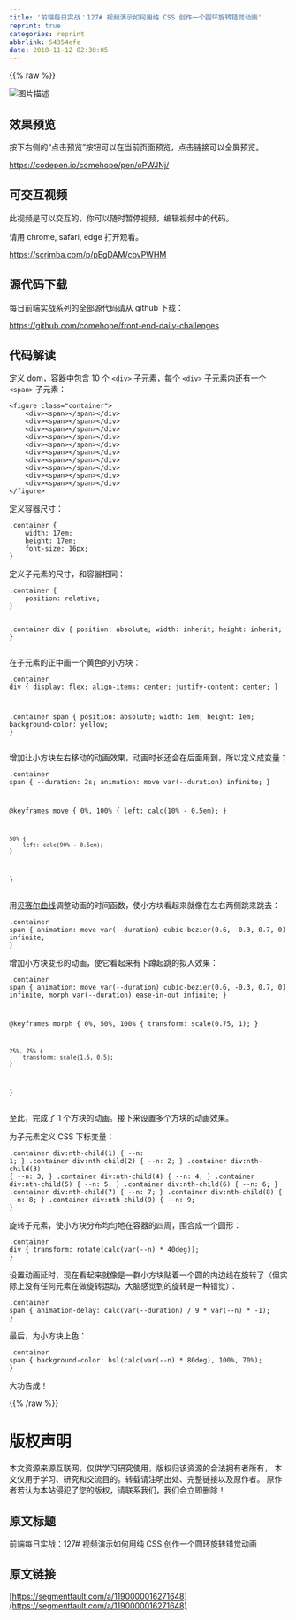 ```yaml
---
title: '前端每日实战：127# 视频演示如何用纯 CSS 创作一个圆环旋转错觉动画'
reprint: true
categories: reprint
abbrlink: 54354efe
date: 2018-11-12 02:30:05
---
```


{{% raw %}}
<p><span class="img-wrap"><img data-src="/img/bVbgq95?w=400&amp;h=302" src="https://static.alili.tech/img/bVbgq95?w=400&amp;h=302" alt="&#x56FE;&#x7247;&#x63CF;&#x8FF0;" title="&#x56FE;&#x7247;&#x63CF;&#x8FF0;"></span></p><h2>&#x6548;&#x679C;&#x9884;&#x89C8;</h2><p>&#x6309;&#x4E0B;&#x53F3;&#x4FA7;&#x7684;&#x201C;&#x70B9;&#x51FB;&#x9884;&#x89C8;&#x201D;&#x6309;&#x94AE;&#x53EF;&#x4EE5;&#x5728;&#x5F53;&#x524D;&#x9875;&#x9762;&#x9884;&#x89C8;&#xFF0C;&#x70B9;&#x51FB;&#x94FE;&#x63A5;&#x53EF;&#x4EE5;&#x5168;&#x5C4F;&#x9884;&#x89C8;&#x3002;</p><p><a href="https://codepen.io/comehope/pen/oPWJNj/" rel="nofollow noreferrer">https://codepen.io/comehope/pen/oPWJNj/</a></p><h2>&#x53EF;&#x4EA4;&#x4E92;&#x89C6;&#x9891;</h2><p>&#x6B64;&#x89C6;&#x9891;&#x662F;&#x53EF;&#x4EE5;&#x4EA4;&#x4E92;&#x7684;&#xFF0C;&#x4F60;&#x53EF;&#x4EE5;&#x968F;&#x65F6;&#x6682;&#x505C;&#x89C6;&#x9891;&#xFF0C;&#x7F16;&#x8F91;&#x89C6;&#x9891;&#x4E2D;&#x7684;&#x4EE3;&#x7801;&#x3002;</p><p>&#x8BF7;&#x7528; chrome, safari, edge &#x6253;&#x5F00;&#x89C2;&#x770B;&#x3002;</p><p><a href="https://scrimba.com/p/pEgDAM/cbvPWHM" rel="nofollow noreferrer">https://scrimba.com/p/pEgDAM/cbvPWHM</a></p><h2>&#x6E90;&#x4EE3;&#x7801;&#x4E0B;&#x8F7D;</h2><p>&#x6BCF;&#x65E5;&#x524D;&#x7AEF;&#x5B9E;&#x6218;&#x7CFB;&#x5217;&#x7684;&#x5168;&#x90E8;&#x6E90;&#x4EE3;&#x7801;&#x8BF7;&#x4ECE; github &#x4E0B;&#x8F7D;&#xFF1A;</p><p><a href="https://github.com/comehope/front-end-daily-challenges" rel="nofollow noreferrer">https://github.com/comehope/front-end-daily-challenges</a></p><h2>&#x4EE3;&#x7801;&#x89E3;&#x8BFB;</h2><p>&#x5B9A;&#x4E49; dom&#xFF0C;&#x5BB9;&#x5668;&#x4E2D;&#x5305;&#x542B; 10 &#x4E2A; <code>&lt;div&gt;</code> &#x5B50;&#x5143;&#x7D20;&#xFF0C;&#x6BCF;&#x4E2A; <code>&lt;div&gt;</code> &#x5B50;&#x5143;&#x7D20;&#x5185;&#x8FD8;&#x6709;&#x4E00;&#x4E2A; <code>&lt;span&gt;</code> &#x5B50;&#x5143;&#x7D20;&#xFF1A;</p><pre><code class="html">&lt;figure class=&quot;container&quot;&gt;
    &lt;div&gt;&lt;span&gt;&lt;/span&gt;&lt;/div&gt;
    &lt;div&gt;&lt;span&gt;&lt;/span&gt;&lt;/div&gt;
    &lt;div&gt;&lt;span&gt;&lt;/span&gt;&lt;/div&gt;
    &lt;div&gt;&lt;span&gt;&lt;/span&gt;&lt;/div&gt;
    &lt;div&gt;&lt;span&gt;&lt;/span&gt;&lt;/div&gt;
    &lt;div&gt;&lt;span&gt;&lt;/span&gt;&lt;/div&gt;
    &lt;div&gt;&lt;span&gt;&lt;/span&gt;&lt;/div&gt;
    &lt;div&gt;&lt;span&gt;&lt;/span&gt;&lt;/div&gt;
    &lt;div&gt;&lt;span&gt;&lt;/span&gt;&lt;/div&gt;
    &lt;div&gt;&lt;span&gt;&lt;/span&gt;&lt;/div&gt;
&lt;/figure&gt;</code></pre><p>&#x5B9A;&#x4E49;&#x5BB9;&#x5668;&#x5C3A;&#x5BF8;&#xFF1A;</p><pre><code class="css">.container {
    width: 17em;
    height: 17em;
    font-size: 16px;
}</code></pre><p>&#x5B9A;&#x4E49;&#x5B50;&#x5143;&#x7D20;&#x7684;&#x5C3A;&#x5BF8;&#xFF0C;&#x548C;&#x5BB9;&#x5668;&#x76F8;&#x540C;&#xFF1A;</p><pre><code class="css">.container {
    position: relative;
}

.container div {
    position: absolute;
    width: inherit;
    height: inherit;
}</code></pre><p>&#x5728;&#x5B50;&#x5143;&#x7D20;&#x7684;&#x6B63;&#x4E2D;&#x753B;&#x4E00;&#x4E2A;&#x9EC4;&#x8272;&#x7684;&#x5C0F;&#x65B9;&#x5757;&#xFF1A;</p><pre><code class="css">.container div {
    display: flex;
    align-items: center;
    justify-content: center;
}

.container span {
    position: absolute;
    width: 1em;
    height: 1em;
    background-color: yellow;
}</code></pre><p>&#x589E;&#x52A0;&#x8BA9;&#x5C0F;&#x65B9;&#x5757;&#x5DE6;&#x53F3;&#x79FB;&#x52A8;&#x7684;&#x52A8;&#x753B;&#x6548;&#x679C;&#xFF0C;&#x52A8;&#x753B;&#x65F6;&#x957F;&#x8FD8;&#x4F1A;&#x5728;&#x540E;&#x9762;&#x7528;&#x5230;&#xFF0C;&#x6240;&#x4EE5;&#x5B9A;&#x4E49;&#x6210;&#x53D8;&#x91CF;&#xFF1A;</p><pre><code class="css">.container span {
    --duration: 2s;
    animation: move var(--duration) infinite;
}

@keyframes move {
    0%, 100% {
        left: calc(10% - 0.5em);
    }

    50% {
        left: calc(90% - 0.5em);
    }
}</code></pre><p>&#x7528;<a href="http://cubic-bezier.com/#.6,-0.3,.7,0" rel="nofollow noreferrer">&#x8D1D;&#x8D5B;&#x5C14;&#x66F2;&#x7EBF;</a>&#x8C03;&#x6574;&#x52A8;&#x753B;&#x7684;&#x65F6;&#x95F4;&#x51FD;&#x6570;&#xFF0C;&#x4F7F;&#x5C0F;&#x65B9;&#x5757;&#x770B;&#x8D77;&#x6765;&#x5C31;&#x50CF;&#x5728;&#x5DE6;&#x53F3;&#x4E24;&#x4FA7;&#x8DF3;&#x6765;&#x8DF3;&#x53BB;&#xFF1A;</p><pre><code class="css">.container span {
    animation: move var(--duration) cubic-bezier(0.6, -0.3, 0.7, 0) infinite;
}</code></pre><p>&#x589E;&#x52A0;&#x5C0F;&#x65B9;&#x5757;&#x53D8;&#x5F62;&#x7684;&#x52A8;&#x753B;&#xFF0C;&#x4F7F;&#x5B83;&#x770B;&#x8D77;&#x6765;&#x6709;&#x4E0B;&#x8E72;&#x8D77;&#x8DF3;&#x7684;&#x62DF;&#x4EBA;&#x6548;&#x679C;&#xFF1A;</p><pre><code class="css">.container span {
    animation: 
        move var(--duration) cubic-bezier(0.6, -0.3, 0.7, 0) infinite,
        morph var(--duration) ease-in-out infinite;
}

@keyframes morph {
    0%, 50%, 100% {
        transform: scale(0.75, 1);
    }

    25%, 75% {
        transform: scale(1.5, 0.5);
    }
}</code></pre><p>&#x81F3;&#x6B64;&#xFF0C;&#x5B8C;&#x6210;&#x4E86; 1 &#x4E2A;&#x65B9;&#x5757;&#x7684;&#x52A8;&#x753B;&#x3002;&#x63A5;&#x4E0B;&#x6765;&#x8BBE;&#x7F6E;&#x591A;&#x4E2A;&#x65B9;&#x5757;&#x7684;&#x52A8;&#x753B;&#x6548;&#x679C;&#x3002;</p><p>&#x4E3A;&#x5B50;&#x5143;&#x7D20;&#x5B9A;&#x4E49; CSS &#x4E0B;&#x6807;&#x53D8;&#x91CF;&#xFF1A;</p><pre><code class="css">.container div:nth-child(1) { --n: 1; }
.container div:nth-child(2) { --n: 2; }
.container div:nth-child(3) { --n: 3; }
.container div:nth-child(4) { --n: 4; }
.container div:nth-child(5) { --n: 5; }
.container div:nth-child(6) { --n: 6; }
.container div:nth-child(7) { --n: 7; }
.container div:nth-child(8) { --n: 8; }
.container div:nth-child(9) { --n: 9; }</code></pre><p>&#x65CB;&#x8F6C;&#x5B50;&#x5143;&#x7D20;&#xFF0C;&#x4F7F;&#x5C0F;&#x65B9;&#x5757;&#x5206;&#x5E03;&#x5747;&#x5300;&#x5730;&#x5728;&#x5BB9;&#x5668;&#x7684;&#x56DB;&#x5468;&#xFF0C;&#x56F4;&#x5408;&#x6210;&#x4E00;&#x4E2A;&#x5706;&#x5F62;&#xFF1A;</p><pre><code class="css">.container div {
    transform: rotate(calc(var(--n) * 40deg));
}</code></pre><p>&#x8BBE;&#x7F6E;&#x52A8;&#x753B;&#x5EF6;&#x65F6;&#xFF0C;&#x73B0;&#x5728;&#x770B;&#x8D77;&#x6765;&#x5C31;&#x50CF;&#x662F;&#x4E00;&#x7FA4;&#x5C0F;&#x65B9;&#x5757;&#x8D34;&#x7740;&#x4E00;&#x4E2A;&#x5706;&#x7684;&#x5185;&#x8FB9;&#x7EBF;&#x5728;&#x65CB;&#x8F6C;&#x4E86;&#xFF08;&#x4F46;&#x5B9E;&#x9645;&#x4E0A;&#x6CA1;&#x6709;&#x4EFB;&#x4F55;&#x5143;&#x7D20;&#x5728;&#x505A;&#x65CB;&#x8F6C;&#x8FD0;&#x52A8;&#xFF0C;&#x5927;&#x8111;&#x611F;&#x89C9;&#x5230;&#x7684;&#x65CB;&#x8F6C;&#x662F;&#x4E00;&#x79CD;&#x9519;&#x89C9;&#xFF09;&#xFF1A;</p><pre><code class="css">.container span {
    animation-delay: calc(var(--duration) / 9 * var(--n) * -1);
}</code></pre><p>&#x6700;&#x540E;&#xFF0C;&#x4E3A;&#x5C0F;&#x65B9;&#x5757;&#x4E0A;&#x8272;&#xFF1A;</p><pre><code class="css">.container span {
    background-color: hsl(calc(var(--n) * 80deg), 100%, 70%);
}</code></pre><p>&#x5927;&#x529F;&#x544A;&#x6210;&#xFF01;</p>
{{% /raw %}}

# 版权声明
本文资源来源互联网，仅供学习研究使用，版权归该资源的合法拥有者所有，
本文仅用于学习、研究和交流目的。转载请注明出处、完整链接以及原作者。
原作者若认为本站侵犯了您的版权，请联系我们，我们会立即删除！

## 原文标题
前端每日实战：127# 视频演示如何用纯 CSS 创作一个圆环旋转错觉动画

## 原文链接
[https://segmentfault.com/a/1190000016271648](https://segmentfault.com/a/1190000016271648)

